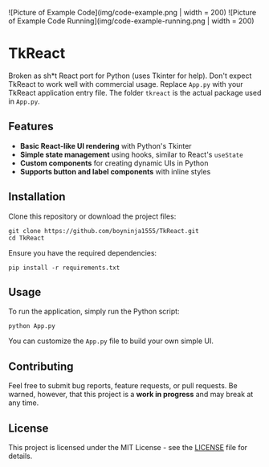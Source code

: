 ![Picture of Example Code](img/code-example.png | width = 200)
![Picture of Example Code Running](img/code-example-running.png | width = 200)

# TkReact
Broken as sh*t React port for Python (uses Tkinter for help). Don't expect TkReact to work well with commercial usage.
Replace `App.py` with your TkReact application entry file.
The folder `tkreact` is the actual package used in `App.py`.

## Features
- **Basic React-like UI rendering** with Python's Tkinter
- **Simple state management** using hooks, similar to React's `useState`
- **Custom components** for creating dynamic UIs in Python
- **Supports button and label components** with inline styles

## Installation

Clone this repository or download the project files:

```shell
git clone https://github.com/boyninja1555/TkReact.git
cd TkReact
```

Ensure you have the required dependencies:

```shell
pip install -r requirements.txt
```

## Usage

To run the application, simply run the Python script:

```shell
python App.py
```

You can customize the `App.py` file to build your own simple UI.

## Contributing

Feel free to submit bug reports, feature requests, or pull requests. Be warned, however, that this project is a **work in progress** and may break at any time.

## License

This project is licensed under the MIT License - see the [LICENSE](LICENSE.md) file for details.
